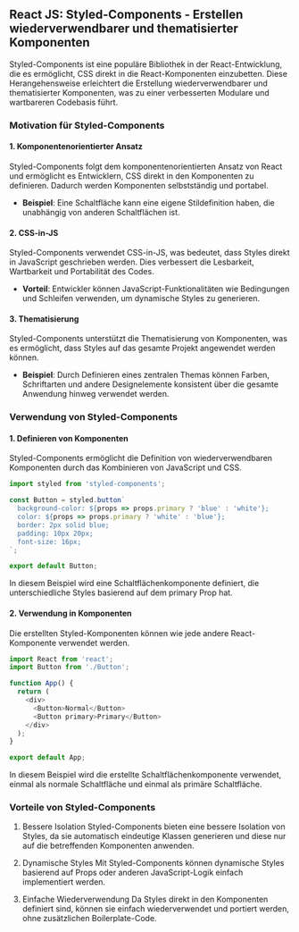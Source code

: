 ## React JS: Styled-Components - Erstellen wiederverwendbarer und thematisierter Komponenten

Styled-Components ist eine populäre Bibliothek in der React-Entwicklung, die es ermöglicht, CSS direkt in die React-Komponenten einzubetten. Diese Herangehensweise erleichtert die Erstellung wiederverwendbarer und thematisierter Komponenten, was zu einer verbesserten Modulare und wartbareren Codebasis führt.

### Motivation für Styled-Components

#### 1. Komponentenorientierter Ansatz

Styled-Components folgt dem komponentenorientierten Ansatz von React und ermöglicht es Entwicklern, CSS direkt in den Komponenten zu definieren. Dadurch werden Komponenten selbstständig und portabel.

- **Beispiel**: Eine Schaltfläche kann eine eigene Stildefinition haben, die unabhängig von anderen Schaltflächen ist.

#### 2. CSS-in-JS

Styled-Components verwendet CSS-in-JS, was bedeutet, dass Styles direkt in JavaScript geschrieben werden. Dies verbessert die Lesbarkeit, Wartbarkeit und Portabilität des Codes.

- **Vorteil**: Entwickler können JavaScript-Funktionalitäten wie Bedingungen und Schleifen verwenden, um dynamische Styles zu generieren.

#### 3. Thematisierung

Styled-Components unterstützt die Thematisierung von Komponenten, was es ermöglicht, dass Styles auf das gesamte Projekt angewendet werden können.

- **Beispiel**: Durch Definieren eines zentralen Themas können Farben, Schriftarten und andere Designelemente konsistent über die gesamte Anwendung hinweg verwendet werden.

### Verwendung von Styled-Components

#### 1. Definieren von Komponenten

Styled-Components ermöglicht die Definition von wiederverwendbaren Komponenten durch das Kombinieren von JavaScript und CSS.

```javascript
import styled from 'styled-components';

const Button = styled.button`
  background-color: ${props => props.primary ? 'blue' : 'white'};
  color: ${props => props.primary ? 'white' : 'blue'};
  border: 2px solid blue;
  padding: 10px 20px;
  font-size: 16px;
`;

export default Button;
```

In diesem Beispiel wird eine Schaltflächenkomponente definiert, die unterschiedliche Styles basierend auf dem primary Prop hat.

#### 2. Verwendung in Komponenten
Die erstellten Styled-Komponenten können wie jede andere React-Komponente verwendet werden.

```javascript
import React from 'react';
import Button from './Button';

function App() {
  return (
    <div>
      <Button>Normal</Button>
      <Button primary>Primary</Button>
    </div>
  );
}

export default App;

```

In diesem Beispiel wird die erstellte Schaltflächenkomponente verwendet, einmal als normale Schaltfläche und einmal als primäre Schaltfläche.

### Vorteile von Styled-Components
1. Bessere Isolation
Styled-Components bieten eine bessere Isolation von Styles, da sie automatisch eindeutige Klassen generieren und diese nur auf die betreffenden Komponenten anwenden.

2. Dynamische Styles
Mit Styled-Components können dynamische Styles basierend auf Props oder anderen JavaScript-Logik einfach implementiert werden.

3. Einfache Wiederverwendung
Da Styles direkt in den Komponenten definiert sind, können sie einfach wiederverwendet und portiert werden, ohne zusätzlichen Boilerplate-Code.